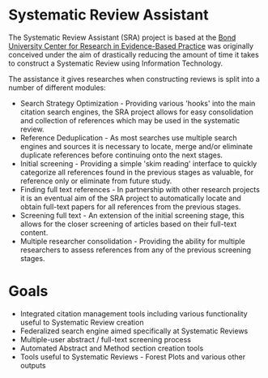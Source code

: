 Systematic Review Assistant
===========================
The Systematic Review Assistant (SRA) project is based at the [Bond University Center for Research in Evidence-Based Practice](http://crebp.net.au) was originally conceived under the aim of drastically reducing the amount of time it takes to construct a Systematic Review using Information Technology.

The assistance it gives researches when constructing reviews is split into a number of different modules:

* Search Strategy Optimization - Providing various 'hooks' into the main citation search engines, the SRA project allows for easy consolidation and collection of references which may be used in the systematic review.
* Reference Deduplication - As most searches use multiple search engines and sources it is necessary to locate, merge and/or eliminate duplicate references before continuing onto the next stages.
* Initial screening - Providing a simple 'skim reading' interface to quickly categorize all references found in the previous stages as valuable, for reference only or eliminate from future study.
* Finding full text references - In partnership with other research projects it is an eventual aim of the SRA project to automatically locate and obtain full-text papers for all references from the previous stages.
* Screening full text - An extension of the initial screening stage, this allows for the closer screening of articles based on their full-text content.
* Multiple researcher consolidation - Providing the ability for multiple researchers to assess references from any of the previous screening stages.


Goals
=====
* Integrated citation management tools including various functionality useful to Systematic Review creation
* Federalized search engine aimed specifically at Systematic Reviews
* Multiple-user abstract / full-text screening process
* Automated Abstract and Method section creation tools
* Tools useful to Systematic Reviews - Forest Plots and various other outputs
